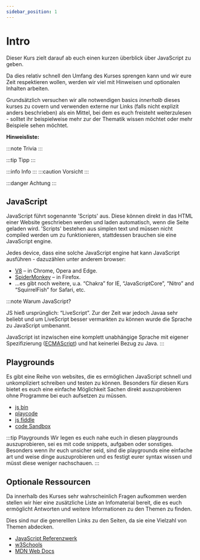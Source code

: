 ```yaml
---
sidebar_position: 1
---
```


# Intro

Dieser Kurs zielt darauf ab euch einen kurzen überblick über JavaScript zu geben.

Da dies relativ schnell den Umfang des Kurses sprengen kann und wir eure Zeit respektieren wollen, werden wir viel mit Hinweisen und optionalen Inhalten arbeiten.

Grundsätzlich versuchen wir alle notwendigen basics _innerhalb_ dieses kurses zu covern und verwenden externe nur Links (falls nicht explizit anders beschrieben) als ein Mittel, bei dem es euch freisteht weiterzulesen - solltet ihr beispielweise mehr zur der Thematik wissen möchtet oder mehr Beispiele sehen möchtet.

**Hinweisliste:**

:::note Trivia
:::

:::tip Tipp
:::

:::info Info
:::
:::caution Vorsicht
:::

:::danger Achtung
:::

## JavaScript

JavaScript führt sogenannte 'Scripts' aus. Diese können direkt in das HTML einer Website geschrieben werden und laden automatisch, wenn die Seite geladen wird.
'Scripts' bestehen aus simplen text und müssen nicht compiled werden um zu funktionieren, stattdessen brauchen sie eine JavaScript engine.

Jedes device, dass eine solche JavaScript engine hat kann JavaScript ausführen - dazuzählen unter anderem browser:

- [V8](<https://en.wikipedia.org/wiki/V8_(JavaScript_engine)>) – in Chrome, Opera and Edge.
- [SpiderMonkey](https://en.wikipedia.org/wiki/SpiderMonkey) – in Firefox.
- ...es gibt noch weitere, u.a. “Chakra” for IE, “JavaScriptCore”, “Nitro” and “SquirrelFish” for Safari, etc.

:::note Warum JavaScript?

JS hieß ursprünglich: “LiveScript”. Zur der Zeit war jedoch Javaa sehr beliebt und um LiveScript besser vermarkten zu können wurde die Sprache
zu JavaScript umbenannt.

JavaScript ist inzwischen eine komplett unabhängige Sprache mit eigener Spezifizierung ([ECMAScript](https://en.wikipedia.org/wiki/ECMAScript)) und hat keinerlei Bezug zu Java.
:::

## Playgrounds

Es gibt eine Reihe von websites, die es ermöglichen JavaScript schnell und unkompliziert schreiben und testen zu können.
Besonders für diesen Kurs bietet es euch eine einfache Möglichkeit Sachen direkt auszuprobieren ohne Programme bei euch aufsetzen zu müssen.

- [js bin](https://jsbin.com/?html,js,console)
- [playcode](https://playcode.io/javascript)
- [js fiddle](https://jsfiddle.net/)
- [code Sandbox](https://codesandbox.io/s/)

:::tip Playgrounds
Wir legen es euch nahe euch in diesen playgrounds auszuprobieren, sei es mit code snippets, aufgaben oder sonstiges.
Besonders wenn ihr euch unsicher seid, sind die playgrounds eine einfache art und weise dinge auszuprobieren und es festigt eurer
syntax wissen und müsst diese weniger nachschauen.
:::

## Optionale Ressourcen

Da innerhalb des Kurses sehr wahrscheinlich Fragen aufkommen werden stellen wir hier eine zusätzliche Liste an Infomaterial bereit,
die es euch ermöglicht Antworten und weitere Informationen zu den Themen zu finden.

Dies sind nur die generelllen Links zu den Seiten, da sie eine Vielzahl von Themen abdecken.

- [JavaScript Referenzwerk](https://javascript.info/)
- [w3Schools](https://www.w3schools.com/js/default.asp)
- [MDN Web Docs](https://developer.mozilla.org/de/)
